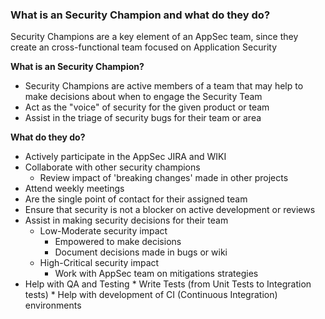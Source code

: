### What is an Security Champion and what do they do?

Security Champions are a key element of an AppSec team, since they create an cross-functional team focused on Application Security

**What is an Security Champion?**

*  Security Champions are active members of a team that may help to make decisions about when to engage the Security Team
*  Act as the "voice" of security for the given product or team
*  Assist in the triage of security bugs for their team or area

**What do they do?**
  *  Actively participate in the AppSec JIRA and WIKI
  *  Collaborate with other security champions
     *  Review impact of 'breaking changes' made in other projects
  *  Attend weekly meetings
  *  Are the single point of contact for their assigned team
  *  Ensure that security is not a blocker on active development or reviews
  *  Assist in making security decisions for their team
     *  Low-Moderate security impact
        *  Empowered to make decisions
        *  Document decisions made in bugs or wiki
     *  High-Critical security impact
        *  Work with AppSec team on mitigations strategies
  *  Help with QA and Testing
    *  Write Tests (from Unit Tests to Integration tests)
    *  Help with development of CI (Continuous Integration) environments
